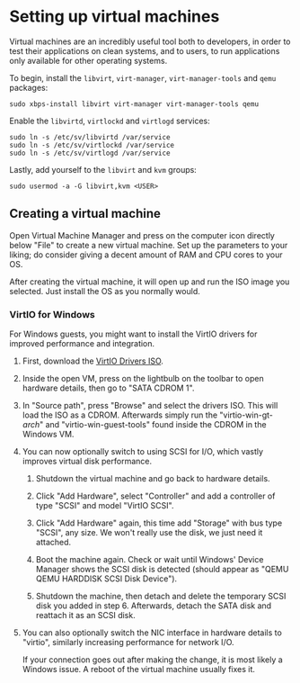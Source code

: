 # Setting up virtual machines

Virtual machines are an incredibly useful tool both to developers, in order to test their applications on clean systems, and to users, to run applications only available for other operating systems.

To begin, install the `libvirt`, `virt-manager`, `virt-manager-tools` and `qemu` packages:

```Shell
sudo xbps-install libvirt virt-manager virt-manager-tools qemu
```

Enable the `libvirtd`, `virtlockd` and `virtlogd` services:

```Shell
sudo ln -s /etc/sv/libvirtd /var/service
sudo ln -s /etc/sv/virtlockd /var/service
sudo ln -s /etc/sv/virtlogd /var/service
```

Lastly, add yourself to the `libvirt` and `kvm` groups:

```Shell
sudo usermod -a -G libvirt,kvm <USER>
```

## Creating a virtual machine

Open Virtual Machine Manager and press on the computer icon directly below "File" to create a new virtual machine. Set up the parameters to your liking; do consider giving a decent amount of RAM and CPU cores to your OS.

After creating the virtual machine, it will open up and run the ISO image you selected. Just install the OS as you normally would.

### VirtIO for Windows

For Windows guests, you might want to install the VirtIO drivers for improved performance and integration.

1.  First, download the [VirtIO Drivers ISO](https://fedorapeople.org/groups/virt/virtio-win/direct-downloads/stable-virtio/virtio-win.iso).

2.  Inside the open VM, press on the lightbulb on the toolbar to open hardware details, then go to "SATA CDROM 1".

3.  In "Source path", press "Browse" and select the drivers ISO. This will load the ISO as a CDROM. Afterwards simply run the "virtio-win-gt-*arch*" and "virtio-win-guest-tools" found inside the CDROM in the Windows VM.

4.  You can now optionally switch to using SCSI for I/O, which vastly improves virtual disk performance.

    1.  Shutdown the virtual machine and go back to hardware details.

    2.  Click "Add Hardware", select "Controller" and add a controller of type "SCSI" and model "VirtIO SCSI".

    3.  Click "Add Hardware" again, this time add "Storage" with bus type "SCSI", any size. We won't really use the disk, we just need it attached.

    4.  Boot the machine again. Check or wait until Windows' Device Manager shows the SCSI disk is detected (should appear as "QEMU QEMU HARDDISK SCSI Disk Device").

    5.  Shutdown the machine, then detach and delete the temporary SCSI disk you added in step 6. Afterwards, detach the SATA disk and reattach it as an SCSI disk.

5.  You can also optionally switch the NIC interface in hardware details to "virtio", similarly increasing performance for network I/O.

    If your connection goes out after making the change, it is most likely a Windows issue. A reboot of the virtual machine usually fixes it.
